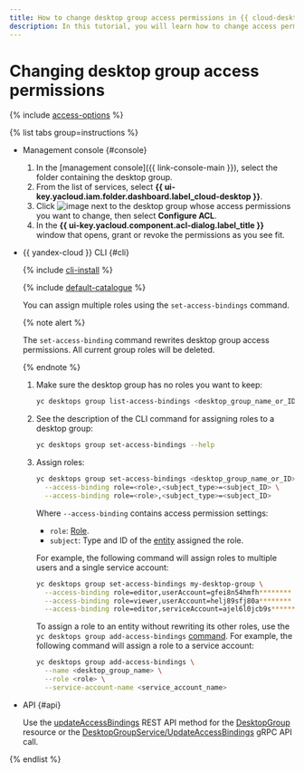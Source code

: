 ```yaml
---
title: How to change desktop group access permissions in {{ cloud-desktop-full-name }}
description: In this tutorial, you will learn how to change access permissions for a desktop group in {{ cloud-desktop-full-name }}.
---
```


# Changing desktop group access permissions

{% include [access-options](../../../_includes/cloud-desktop/access-options.md) %}

{% list tabs group=instructions %}

- Management console {#console}

  1. In the [management console]({{ link-console-main }}), select the folder containing the desktop group.
  1. From the list of services, select **{{ ui-key.yacloud.iam.folder.dashboard.label_cloud-desktop }}**.
  1. Click ![image](../../../_assets/console-icons/ellipsis.svg) next to the desktop group whose access permissions you want to change, then select **Configure ACL**.
  1. In the **{{ ui-key.yacloud.component.acl-dialog.label_title }}** window that opens, grant or revoke the permissions as you see fit.

- {{ yandex-cloud }} CLI {#cli}

  {% include [cli-install](../../../_includes/cli-install.md) %}

  {% include [default-catalogue](../../../_includes/default-catalogue.md) %}

  You can assign multiple roles using the `set-access-bindings` command.

  {% note alert %}

  The `set-access-binding` command rewrites desktop group access permissions. All current group roles will be deleted.

  {% endnote %}

  1. Make sure the desktop group has no roles you want to keep:

     ```bash
     yc desktops group list-access-bindings <desktop_group_name_or_ID>
     ```

  1. See the description of the CLI command for assigning roles to a desktop group:

     ```bash
     yc desktops group set-access-bindings --help
     ```

  1. Assign roles:

      ```bash
      yc desktops group set-access-bindings <desktop_group_name_or_ID> \
        --access-binding role=<role>,<subject_type>=<subject_ID> \
        --access-binding role=<role>,<subject_type>=<subject_ID>
      ```

      Where `--access-binding` contains access permission settings:

      * `role`: [Role](../../security/index.md#roles-list).
      * `subject`: Type and ID of the [entity](../../../iam/concepts/access-control/index.md#subject) assigned the role.

      For example, the following command will assign roles to multiple users and a single service account:

      ```bash
      yc desktops group set-access-bindings my-desktop-group \
        --access-binding role=editor,userAccount=gfei8n54hmfh******** \
        --access-binding role=viewer,userAccount=helj89sfj80a******** \
        --access-binding role=editor,serviceAccount=ajel6l0jcb9s********
      ```

      To assign a role to an entity without rewriting its other roles, use the `yc desktops group add-access-bindings` [command](../../../cli/cli-ref/desktops/cli-ref/group/add-access-bindings.md). For example, the following command will assign a role to a service account:

      ```bash
      yc desktops group add-access-bindings \
        --name <desktop_group_name> \
        --role <role> \
        --service-account-name <service_account_name>
      ```

- API {#api}

  Use the [updateAccessBindings](../../api-ref/DesktopGroup/updateAccessBindings.md) REST API method for the [DesktopGroup](../../api-ref/DesktopGroup/index.md) resource or the [DesktopGroupService/UpdateAccessBindings](../../api-ref/grpc/DesktopGroup/updateAccessBindings.md) gRPC API call.

{% endlist %}
